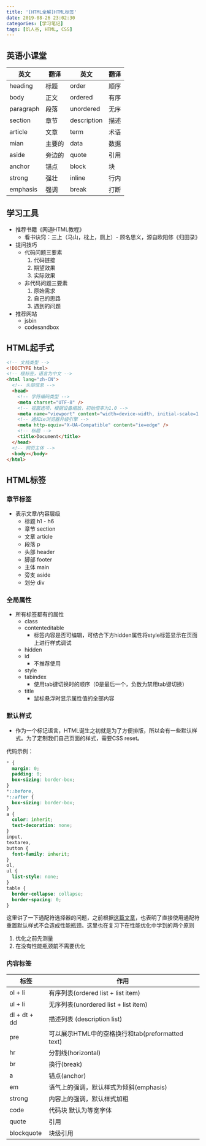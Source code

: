```yaml
---
title: '[HTML全解]HTML标签'
date: 2019-08-26 23:02:30
categories: [学习笔记]
tags: [饥人谷, HTML, CSS]
---
```

## 英语小课堂

| 英文      | 翻译   | 英文        | 翻译 |
| --------- | ------ | ----------- | ---- |
| heading   | 标题   | order       | 顺序 |
| body      | 正文   | ordered     | 有序 |
| paragraph | 段落   | unordered   | 无序 |
| section   | 章节   | description | 描述 |
| article   | 文章   | term        | 术语 |
| mian      | 主要的 | data        | 数据 |
| aside     | 旁边的 | quote       | 引用 |
| anchor    | 锚点   | block       | 块   |
| strong    | 强壮   | inline      | 行内 |
| emphasis  | 强调   | break       | 打断 |
<!-- more -->
## 学习工具

+ 推荐书籍《网道HTML教程》
  + 看书诀窍：三上（马山，枕上，厕上）- 顾名思义，源自欧阳修《归田录》
+ 提问技巧
  + 代码问题三要素
     1. 代码链接
     2. 期望效果
     3. 实际效果
  + 非代码问题三要素
     1. 原始需求
     2. 自己的思路
     3. 遇到的问题
+ 推荐网站
  + jsbin
  + codesandbox

## HTML起手式

```html
<!-- 文档类型 -->
<!DOCTYPE html>
<!-- 根标签，语言为中文 -->
<html lang="zh-CN">
  <!-- 头部信息 -->
  <head>
    <!-- 字符编码类型 -->
    <meta charset="UTF-8" />
    <!-- 视窗选项，根据设备缩放，初始倍率为1.0 -->
    <meta name="viewport" content="width=device-width, initial-scale=1.0" />
    <!-- 通知ie浏览器升级引擎 -->
    <meta http-equiv="X-UA-Compatible" content="ie=edge" />
    <!-- 标题 -->
    <title>Document</title>
  </head>
  <!-- 网页主体 -->
  <body></body>
</html>
```

## HTML标签

### 章节标签

+ 表示文章/内容层级
  + 标题 h1 - h6
  + 章节 section
  + 文章 article
  + 段落 p
  + 头部 header
  + 脚部 footer
  + 主体 main
  + 旁支 aside
  + 划分 div

### 全局属性

+ 所有标签都有的属性
  + class
  + contenteditable
    + 标签内容是否可编辑，可结合下方hidden属性将style标签显示在页面上进行样式调试
  + hidden
  + id
    + 不推荐使用
  + style
  + tabindex
    + 使用tab键切换时的顺序（0是最后一个，负数为禁用tab键切换）
  + title
    + 鼠标悬浮时显示属性值的全部内容

### 默认样式

+ 作为一个标记语言，HTML诞生之初就是为了方便排版，所以会有一些默认样式。为了定制我们自己页面的样式，需要CSS reset。

代码示例：

```css
* {
  margin: 0;
  padding: 0;
  box-sizing: border-box;
}
*::before,
*::after {
  box-sizing: border-box;
}
a {
  color: inherit;
  text-decoration: none;
}
input,
textarea,
button {
  font-family: inherit;
}
ol,
ul {
  list-style: none;
}
table {
  border-collapse: collapse;
  border-spacing: 0;
}
```

这里讲了一下通配符选择器的问题，之前根据[这篇文章](https://www.paulirish.com/2012/box-sizing-border-box-ftw/)，也表明了直接使用通配符重置默认样式不会造成性能瓶颈。这里也在复习下在性能优化中学到的两个原则

1. 优化之前先测量
2. 在没有性能瓶颈前不需要优化

### 内容标签

| 标签         | 作用                                             |
| ------------ | ------------------------------------------------ |
| ol + li      | 有序列表(ordered list + list item)               |
| ul + li      | 无序列表(unordered list + list item)             |
| dl + dt + dd | 描述列表 (description list)                      |
| pre          | 可以展示HTML中的空格换行和tab(preformatted text) |
| hr           | 分割线(horizontal)                               |
| br           | 换行(break)                                      |
| a            | 锚点(anchor)                                     |
| em           | 语气上的强调，默认样式为倾斜(emphasis)           |
| strong       | 内容上的强调，默认样式加粗                       |
| code         | 代码块 默认为等宽字体                            |
| quote        | 引用                                             |
| blockquote   | 块级引用                                         |
